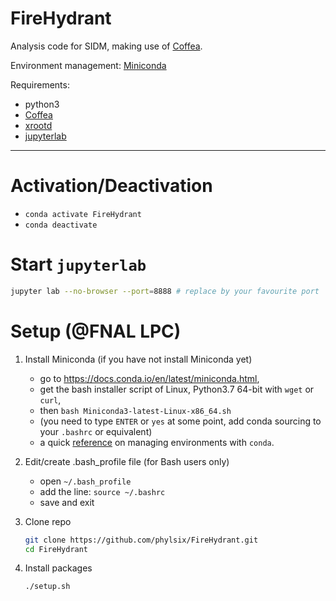 FireHydrant
===========

Analysis code for SIDM, making use of [Coffea](https://github.com/CoffeaTeam/coffea).

Environment management: [Miniconda](https://docs.conda.io/en/latest/miniconda.html)

Requirements:

- python3
- [Coffea](https://github.com/CoffeaTeam/coffea)
- [xrootd](https://github.com/xrootd/xrootd-python)
- [jupyterlab](https://github.com/jupyterlab/jupyterlab)

---

# Activation/Deactivation

- `conda activate FireHydrant`
- `conda deactivate`

# Start `jupyterlab`

```bash
jupyter lab --no-browser --port=8888 # replace by your favourite port
```

# Setup (@FNAL LPC)

1. Install Miniconda (if you have not install Miniconda yet)

    - go to https://docs.conda.io/en/latest/miniconda.html,
    - get the bash installer script of Linux, Python3.7 64-bit with `wget` or `curl`,
    - then `bash Miniconda3-latest-Linux-x86_64.sh`
    - (you need to type `ENTER` or `yes` at some point, add conda sourcing to your `.bashrc` or equivalent)
    - a quick [reference](https://conda.io/projects/conda/en/latest/user-guide/tasks/manage-environments.html) on managing environments with `conda`.

2. Edit/create .bash_profile file (for Bash users only)
    
    - open `~/.bash_profile` 
    - add the line: `source ~/.bashrc`
    - save and exit

3. Clone repo

    ```bash
    git clone https://github.com/phylsix/FireHydrant.git
    cd FireHydrant
    ```

4. Install packages

    ```bash
    ./setup.sh
    ```
